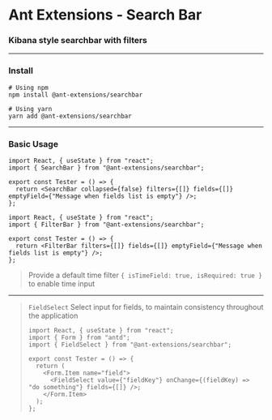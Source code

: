 # Ant Extensions - Search Bar

### Kibana style searchbar with filters

---

### Install

```shell
# Using npm
npm install @ant-extensions/searchbar

# Using yarn
yarn add @ant-extensions/searchbar
```

---

### Basic Usage

```tsx
import React, { useState } from "react";
import { SearchBar } from "@ant-extensions/searchbar";

export const Tester = () => {
  return <SearchBar collapsed={false} filters={[]} fields={[]} emptyField={"Message when fields list is empty"} />;
};
```

```tsx
import React, { useState } from "react";
import { FilterBar } from "@ant-extensions/searchbar";

export const Tester = () => {
  return <FilterBar filters={[]} fields={[]} emptyField={"Message when fields list is empty"} />;
};
```

> Provide a default time filter `{ isTimeField: true, isRequired: true }` to enable time input

---

> `FieldSelect`
> Select input for fields, to maintain consistency throughout the application
>
> ```tsx
> import React, { useState } from "react";
> import { Form } from "antd";
> import { FieldSelect } from "@ant-extensions/searchbar";
> 
> export const Tester = () => {
>   return (
>     <Form.Item name="field">
>       <FieldSelect value={"fieldKey"} onChange={(fieldKey) => "do something"} fields={[]} />;
>     </Form.Item>
>   );
> };
> ```
